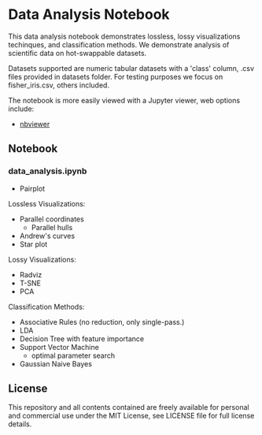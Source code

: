 # Data Analysis Notebook

This data analysis notebook demonstrates lossless, lossy visualizations techinques, and classification methods. We demonstrate analysis of scientific data on hot-swappable datasets.  

Datasets supported are numeric tabular datasets with a 'class' column, .csv files provided in datasets folder. For testing purposes we focus on fisher_iris.csv, others included.  

The notebook is more easily viewed with a Jupyter viewer, web options include:

- [nbviewer](https://nbviewer.org/github/AvaAvarai/DataAnalysisNotebook/blob/main/data_analysis.ipynb)

## Notebook

### data_analysis.ipynb

- Pairplot

Lossless Visualizations:

- Parallel coordinates
  - Parallel hulls
- Andrew's curves
- Star plot

Lossy Visualizations:

- Radviz
- T-SNE
- PCA

Classification Methods:

- Associative Rules (no reduction, only single-pass.)
- LDA
- Decision Tree with feature importance
- Support Vector Machine
  - optimal parameter search
- Gaussian Naive Bayes

## License

This repository and all contents contained are freely available for personal and commercial use under the MIT License, see LICENSE file for full license details.
